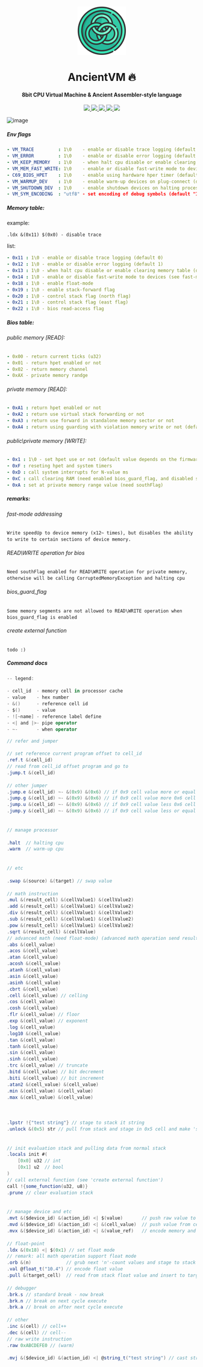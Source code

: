 <!-- Logo -->
<p align="center">
  <a href="#">
    <img height="128" width="128" src="https://raw.githubusercontent.com/0xF6/ancient_cpu/master/Rune/resource/icon.png">
  </a>
</p>

<!-- Name -->
<h1 align="center">
  AncientVM 🔥
</h1>
<!-- desc -->
<h4 align="center">
  8bit CPU Virtual Machine & Ancient Assembler-style language
</h4>
<p align="center">
  <a href="#">
    <img src="https://dev.azure.com/0xF6/AncientVM/_apis/build/status/0xF6.ancient_cpu?branchName=master">
    <img src="https://img.shields.io/:license-MIT-blue.png">
    <img src="https://img.shields.io/github/release/0xF6/ancient_cpu.png">
  </a>
  <a href="https://t.me/ivysola">
    <img src="https://img.shields.io/badge/Ask%20Me-Anything-1f425f.png">
  </a>
  <a href="https://www.codacy.com/app/0xF6/cpu_4bit?utm_source=github.com&amp;utm_medium=referral&amp;utm_content=0xF6/cpu_4bit&amp;utm_campaign=Badge_Grade"><img src="https://api.codacy.com/project/badge/Grade/e033b506944447289b2ef39478fc8234"/></a>
  </a>
</p>

![image](https://user-images.githubusercontent.com/13326808/60311909-e71fa900-9961-11e9-96f0-bf4c4a45681c.png)




##### Env flags 
```yaml
- VM_TRACE         : 1\0    - enable or disable trace logging (default 0)
- VM_ERROR         : 1\0    - enable or disable error logging (default 1)
- VM_KEEP_MEMORY   : 1\0    - when halt cpu disable or enable clearing memory table (default 0 - clearing)
- VM_MEM_FAST_WRITE: 1\0    - enable or disable fast-write mode to devices (see fast-mode addressing)
- C69_BIOS_HPET    : 1\0    - enable using hardware hper timer (default 0)
- VM_WARMUP_DEV    : 1\0    - enable warm-up devices on plug-connect (default 1)
- VM_SHUTDOWN_DEV  : 1\0    - enable shutdown devices on halting processor (default 1)
- VM_SYM_ENCODING  : "utf8" - set encoding of debug symbols (default "IBM037")
```

##### Memory table: 
  
example:  
```assembler
.ldx &(0x11) $(0x0) - disable trace
``` 
list: 
```yaml
- 0x11 : 1\0 - enable or disable trace logging (default 0)
- 0x12 : 1\0 - enable or disable error logging (default 1)
- 0x13 : 1\0 - when halt cpu disable or enable clearing memory table (default 0 - clearing)
- 0x14 : 1\0 - enable or disable fast-write mode to devices (see fast-mode addressing)
- 0x18 : 1\0 - enable float-mode
- 0x19 : 1\0 - enable stack-forward flag
- 0x20 : 1\0 - control stack flag (north flag)
- 0x21 : 1\0 - control stack flag (east flag)
- 0x22 : 1\0 - bios read-access flag
```

##### Bios table: 

###### public memory [READ]: 
```yaml
- 0x00 - return current ticks (u32)
- 0x01 - return hpet enabled or not
- 0x02 - return memory channel
- 0xAX - private memory randge
```
###### private memory [READ]:
```yaml
- 0xA1 : return hpet enabled or not
- 0xA2 : return use virtual stack forwarding or not
- 0xA3 : return use forward in standalone memory sector or not
- 0xA4 : return using guarding with violation memory write or not (default bios_guard_flag has enabled)
```

###### public\private memory [WRITE]: 
  
```yaml
- 0x1 : 1\0 - set hpet use or not (default value depends on the firmware)
- 0xF : reseting hpet and system timers
- 0xD : call system interrupts for N-value ms
- 0xC : call clearing RAM (need enabled bios_guard_flag, and disabled southFlag)
- 0xA : set at private memory range value (need southFlag)
```


##### remarks:
###### fast-mode addressing        
`Write speedUp to device memory (x12~ times), but disables the ability to write to certain sections of device memory.`
###### READ\WRITE operation for bios
`Need southFlag enabled for READ\WRITE operation for private memory, otherwise will be calling CorruptedMemoryException and halting cpu`
###### bios_guard_flag
`Some memory segments are not allowed to READ\WRITE operation when bios_guard_flag is enabled ` 
###### create external function   
`todo :)` 
##### Command docs

```csharp
-- legend:

- cell_id  - memory cell in processor cache
- value    - hex number
- &()      - reference cell id
- $()      - value
- ![~name] - reference label define
- <| and |>- pipe operator
- ~-       - when operator
```


```csharp
// refer and jumper

// set reference current program offset to cell_id
.ref.t &(cell_id)
// read from cell_id offset program and go to
.jump.t &(cell_id)

// other jumper
.jump.e &(cell_id) ~- &(0x9) &(0x6) // if 0x9 cell value more or equal 0x6 cell value
.jump.g &(cell_id) ~- &(0x9) &(0x6) // if 0x9 cell value more 0x6 cell value 
.jump.u &(cell_id) ~- &(0x9) &(0x6) // if 0x9 cell value less 0x6 cell value 
.jump.y &(cell_id) ~- &(0x9) &(0x6) // if 0x9 cell value less or equal 0x6 cell value 


// manage processor

.halt  // halting cpu
.warm  // warm-up cpu


// etc

.swap &(source) &(target) // swap value

// math instruction
.mul &(result_cell) &(cellValue1) &(cellValue2)
.add &(result_cell) &(cellValue1) &(cellValue2)
.div &(result_cell) &(cellValue1) &(cellValue2)
.sub &(result_cell) &(cellValue1) &(cellValue2)
.pow &(result_cell) &(cellValue1) &(cellValue2)
.sqrt &(result_cell) &(cellValue)
// advanced math (need float-mode) (advanced math operation send result to stack)
.abs &(cell_value)
.acos &(cell_value)
.atan &(cell_value)
.acosh &(cell_value)
.atanh &(cell_value)
.asin &(cell_value)
.asinh &(cell_value)
.cbrt &(cell_value) 
.cell &(cell_value) // celling
.cos &(cell_value)
.cosh &(cell_value)
.flr &(cell_value) // floor
.exp &(cell_value) // exponent
.log &(cell_value)
.log10 &(cell_value)
.tan &(cell_value)
.tanh &(cell_value)
.sin &(cell_value)
.sinh &(cell_value)
.trc &(cell_value) // truncate
.bitd &(cell_value) // bit decrement
.biti &(cell_value) // bit increment
.atan2 &(cell_value) &(cell_value)
.min &(cell_value) &(cell_value)
.max &(cell_value) &(cell_value)



.lpstr !{"test string"} // stage to stack it string
.unlock &(0x5) str // pull from stack and stage in 0x5 cell and make 'str' type


// init evaluation stack and pulling data from normal stack 
.locals init #(
    [0x0] u32 // int
    [0x1] u2  // bool
)
// call external function (see 'create external function')
call !{some_function(u32, u8)}
.prune // clear evaluation stack

                              
// manage device and etc
.mvt &($device_id) &(action_id) <| $(value)       // push raw value to device_id.action_id in bus
.mvd &($device_id) &(action_id) <| &(cell_value)  // push value from cell to device_id.action_id in bus
.mvx &($device_id) &(action_id) <| &(value_ref)   // encode memory and send char-data to device

// float-point
.ldx &(0x18) <| $(0x1) // set float mode
// remark: all math operation support float mode
.orb &(n)             // grub next 'n'-count values and stage to stack
.val @float_t("10.4") // encode float value
.pull &(target_cell)  // read from stack float value and insert to target_cell

// debugger
.brk.s // standard break - now break
.brk.n // break on next cycle execute
.brk.a // break on after next cycle execute

// other
.inc &(cell) // cell++
.dec &(cell) // cell--
// raw write instruction
.raw 0xABCDEFE0 // (warm)

.mvj &($device_id) &(action_id) <| @string_t("test string") // cast string to mvt instruction
```